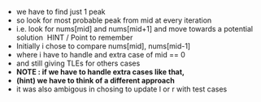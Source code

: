 - we have to find just 1 peak
- so look for most probable peak from mid at every iteration
- i.e. look for nums[mid] and nums[mid+1] and move towards a potential solution
​
HINT / Point to remember
- Initially i chose to compare nums[mid], nums[mid-1]
- where i have to handle and extra case of mid == 0
- and still giving TLEs for others cases
- **NOTE : if we have to handle extra cases like that,**
- **(hint)  we have to think of a different approach**
- it was also ambigous in chosing to update l or r with test cases